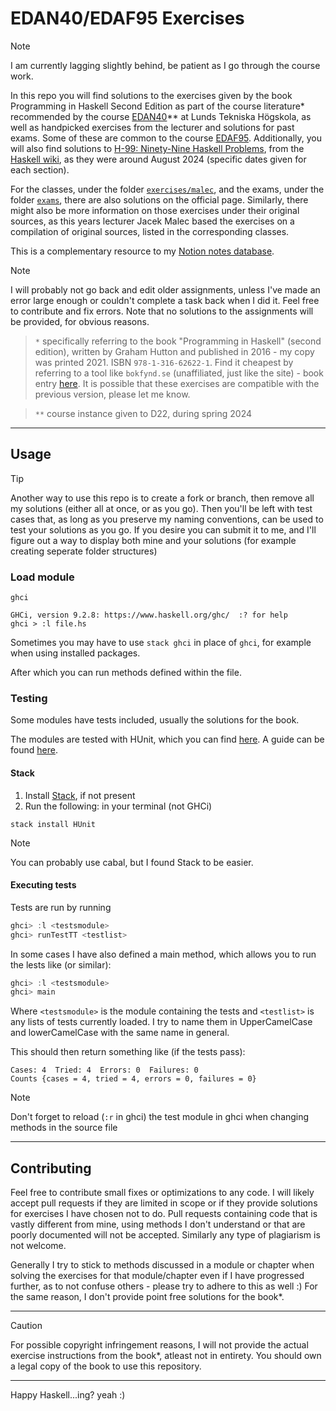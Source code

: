# EDAN40/EDAF95 Exercises
> [!NOTE]
> I am currently lagging slightly behind, be patient as I go through the course work.

In this repo you will find solutions to the exercises given by the book Programming in Haskell Second Edition as part of the course literature* recommended by the course [EDAN40](https://cs.lth.se/edan40)** at Lunds Tekniska Högskola, as well as handpicked exercises from the lecturer and solutions for past exams. Some of these are common to the course [EDAF95](https://cs.lth.se/edaf95). Additionally, you will also find solutions to [H-99: Ninety-Nine Haskell Problems](https://wiki.haskell.org/H-99:_Ninety-Nine_Haskell_Problems), from the [Haskell wiki](https://wiki.haskell.org), as they were around August 2024 (specific dates given for each section).

For the classes, under the folder [``exercises/malec``](exercises/malec), and the exams, under the folder [``exams``](exams), there are also solutions on the official page. Similarly, there might also be more information on those exercises under their original sources, as this years lecturer Jacek Malec based the exercises on a compilation of original sources, listed in the corresponding classes.

This is a complementary resource to my [Notion notes database](https://mikaelrr.notion.site/Delade-anteckningar-Hub-LTH-D-C-f2a47297b9b146dba372e02c4f789d55?pvs=4).

> [!NOTE]
> I will probably not go back and edit older assignments, unless I've made an error large enough or couldn't complete a task back when I did it. Feel free to contribute and fix errors.
> Note that no solutions to the assignments will be provided, for obvious reasons.

> ``*`` specifically referring to the book "Programming in Haskell" (second edition), written by Graham Hutton and published in 2016 - my copy was printed 2021. ISBN ``978-1-316-62622-1``. Find it cheapest by referring to a tool like ``bokfynd.se`` (unaffiliated, just like the site) - book entry [here](https://www.bokfynd.nu/9781316626221/programming-in-haskell/). It is possible that these exercises are compatible with the previous version, please let me know.

> ``**`` course instance given to D22, during spring 2024

---
## Usage
> [!TIP]
> Another way to use this repo is to create a fork or branch, then remove all my solutions (either all at once, or as you go). Then you'll be left with test cases that, as long as you preserve my naming conventions, can be used to test your solutions as you go. If you desire you can submit it to me, and I'll figure out a way to display both mine and your solutions (for example creating seperate folder structures)

### Load module
```console
ghci

GHCi, version 9.2.8: https://www.haskell.org/ghc/  :? for help
ghci > :l file.hs
```
Sometimes you may have to use ``stack ghci`` in place of ``ghci``, for example when using installed packages.

After which you can run methods defined within the file.
### Testing
Some modules have tests included, usually the solutions for the book.

The modules are tested with HUnit, which you can find [here](https://hackage.haskell.org/package/HUnit). A guide can be found [here](https://wiki.haskell.org/HUnit_1.0_User%27s_Guide).
#### Stack
1. Install [Stack](https://docs.haskellstack.org/en/stable/), if not present
2. Run the following: in your terminal (not GHCi)
```console
stack install HUnit
```
> [!NOTE]
> You can probably use cabal, but I found Stack to be easier.
#### Executing tests
Tests are run by running 
```haskell
ghci> :l <testsmodule>
ghci> runTestTT <testlist>
```
In some cases I have also defined a main method, which allows you to run the lests like (or similar):
```haskell
ghci> :l <testsmodule>
ghci> main
```

Where ``<testsmodule>`` is the module containing the tests and ``<testlist>`` is any lists of tests currently loaded. I try to name them in UpperCamelCase and lowerCamelCase with the same name in general.

This should then return something like (if the tests pass):
```console
Cases: 4  Tried: 4  Errors: 0  Failures: 0
Counts {cases = 4, tried = 4, errors = 0, failures = 0}
```

> [!NOTE]
> Don't forget to reload (``:r`` in ghci) the test module in ghci when changing methods in the source file

---
## Contributing
Feel free to contribute small fixes or optimizations to any code. I will likely accept pull requests if they are limited in scope or if they provide solutions for exercises I have chosen not to do. Pull requests containing code that is vastly different from mine, using methods I don't understand or that are poorly documented will not be accepted. Similarly any type of plagiarism is not welcome.

Generally I try to stick to methods discussed in a module or chapter when solving the exercises for that module/chapter even if I have progressed further, as to not confuse others - please try to adhere to this as well :) For the same reason, I don't provide point free solutions for the book*.

---
> [!CAUTION]
> For possible copyright infringement reasons, I will not provide the actual exercise instructions from the book*, atleast not in entirety. You should own a legal copy of the book to use this repository.
---
Happy Haskell...ing? yeah :)
